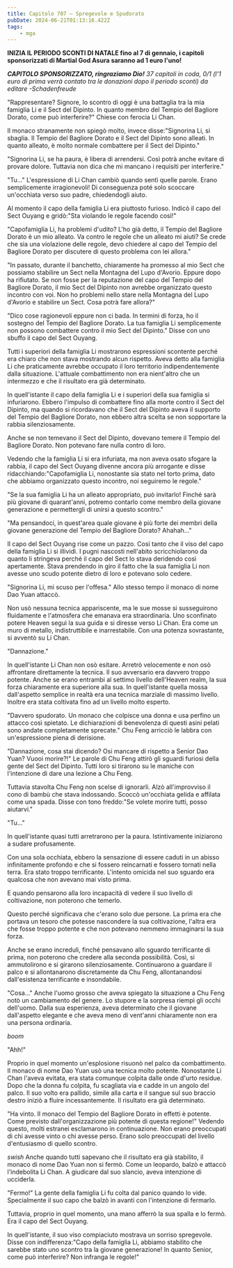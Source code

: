 ```yaml
---
title: Capitolo 707 – Spregevole e Spudorato
pubDate: 2024-06-21T01:13:16.422Z
tags:
    - mga
---
```



<strong>INIZIA IL PERIODO SCONTI DI NATALE fino al 7 di gennaio, i capitoli sponsorizzati di Martial God Asura saranno ad 1 euro l'uno!</strong>


<em><strong>CAPITOLO SPONSORIZZATO, ringraziamo Dio!</strong>
37 capitoli in coda, 0/1 (l'1 euro di prima verrà contato tra le donazioni dopo il periodo sconti)
da editare
-Schadenfreude</em>


"Rappresentare? Signore, lo scontro di oggi è una battaglia tra la mia famiglia Li e il Sect del Dipinto. In quanto membro del Tempio del Bagliore Dorato, come può interferire?" Chiese con ferocia Li Chan.


Il monaco stranamente non spiegò molto, invece disse:"Signorina Li, si sbaglia. Il Tempio del Bagliore Dorato e il Sect del Dipinto sono alleati. In quanto alleato, è molto normale combattere per il Sect del Dipinto."


"Signorina Li, se ha paura, è libera di arrendersi. Così potrà anche evitare di provare dolore. Tuttavia non dica che mi mancano i requisiti per interferire."


"Tu..." L'espressione di Li Chan cambiò quando sentì quelle parole. Erano semplicemente irragionevoli! Di conseguenza poté solo scoccare un'occhiata verso suo padre, chiedendogli aiuto.


Al momento il capo della famiglia Li era piuttosto furioso. Indicò il capo del Sect Ouyang e gridò:"Sta violando le regole facendo così!"


"Capofamiglia Li, ha problemi d'udito? L'ho già detto, il Tempio del Bagliore Dorato è un mio alleato. Va contro le regole che un alleato mi aiuti? Se crede che sia una violazione delle regole, devo chiedere al capo del Tempio del Bagliore Dorato per discutere di questo problema con lei allora."


"In passato, durante il banchetto, chiaramente ha promesso al mio Sect che possiamo stabilire un Sect nella Montagna del Lupo d'Avorio. Eppure dopo ha rifiutato. Se non fosse per la reputazione del capo del Tempio del Bagliore Dorato, il mio Sect del Dipinto non avrebbe organizzato questo incontro con voi. Non ho problemi nello stare nella Montagna del Lupo d'Avorio e stabilire un Sect. Cosa potrà fare allora?"


"Dico cose ragionevoli eppure non ci bada. In termini di forza, ho il sostegno del Tempio del Bagliore Dorato. La tua famiglia Li semplicemente non possono combattere contro il mio Sect del Dipinto." Disse con uno sbuffo il capo del Sect Ouyang.


Tutti i superiori della famiglia Li mostrarono espressioni scontente perché era chiaro che non stava mostrando alcun rispetto. Aveva detto alla famiglia Li che praticamente avrebbe occupato il loro territorio indipendentemente dalla situazione. L'attuale combattimento non era nient'altro che un intermezzo e che il risultato era già determinato.


In quell'istante il capo della famiglia Li e i superiori della sua famiglia si infuriarono. Ebbero l'impulso di combattere fino alla morte contro il Sect del Dipinto, ma quando si ricordavano che il Sect del Dipinto aveva il supporto del Tempio del Bagliore Dorato, non ebbero altra scelta se non sopportare la rabbia silenziosamente.


Anche se non temevano il Sect del Dipinto, dovevano temere il Tempio del Bagliore Dorato. Non potevano fare nulla contro di loro.


Vedendo che la famiglia Li si era infuriata, ma non aveva osato sfogare la rabbia, il capo del Sect Ouyang divenne ancora più arrogante e disse ridacchiando:"Capofamiglia Li, nonostante sia stato nel torto prima, dato che abbiamo organizzato questo incontro, noi seguiremo le regole."


"Se la sua famiglia Li ha un alleato appropriato, può invitarlo! Finché sarà più giovane di quarant'anni, potremo contarlo come membro della giovane generazione e permettergli di unirsi a questo scontro."


"Ma pensandoci, in quest'area quale giovane è più forte dei membri della giovane generazione del Tempio del Bagliore Dorato? Ahahah..."


Il capo del Sect Ouyang rise come un pazzo. Così tanto che il viso del capo della famiglia Li si illividì. I pugni nascosti nell'abito scricchiolarono da quanto li stringeva perché il capo del Sect lo stava deridendo così apertamente. Stava prendendo in giro il fatto che la sua famiglia Li non avesse uno scudo potente dietro di loro e potevano solo cedere.


"Signorina Li, mi scuso per l'offesa." Allo stesso tempo il monaco di nome Dao Yuan attaccò.


Non usò nessuna tecnica appariscente, ma le sue mosse si susseguirono fluidamente e l'atmosfera che emanava era straordinaria. Uno sconfinato potere Heaven seguì la sua guida e si diresse verso Li Chan. Era come un muro di metallo, indistruttibile e inarrestabile. Con una potenza sovrastante, si avventò su Li Chan.


"Dannazione."


In quell'istante Li Chan non osò esitare. Arretrò velocemente e non osò affrontare direttamente la tecnica. Il suo avversario era davvero troppo potente. Anche se erano entrambi al settimo livello dell'Heaven realm, la sua forza chiaramente era superiore alla sua. In quell'istante quella mossa dall'aspetto semplice in realtà era una tecnica marziale di massimo livello. Inoltre era stata coltivata fino ad un livello molto esperto.


"Davvero spudorato. Un monaco che colpisce una donna e usa perfino un attacco così spietato. Le dichiarazioni di benevolenza di questi asini pelati sono andate completamente sprecate." Chu Feng arricciò le labbra con un'espressione piena di derisione.


"Dannazione, cosa stai dicendo? Osi mancare di rispetto a Senior Dao Yuan? Vuooi morire?!" Le parole di Chu Feng attirò gli sguardi furiosi della gente del Sect del Dipinto. Tutti loro si tirarono su le maniche con l'intenzione di dare una lezione a Chu Feng.


Tuttavia stavolta Chu Feng non scelse di ignorarli. Alzò all'improvviso il cono di bambù che stava indossando. Scoccò un'occhiata gelida e affilata come una spada. Disse con tono freddo:"Se volete morire tutti, posso aiutarvi."


"Tu..."


In quell'istante quasi tutti arretrarono per la paura. Istintivamente iniziarono a sudare profusamente.


Con una sola occhiata, ebbero la sensazione di essere caduti in un abisso infinitamente profondo e che si fossero reincarnati e fossero tornati nella terra. Era stato troppo terrificante. L'intento omicida nel suo sguardo era qualcosa che non avevano mai visto prima.


E quando pensarono alla loro incapacità di vedere il suo livello di coltivazione, non poterono che temerlo.


Questo perché significava che c'erano solo due persone. La prima era che portava un tesoro che potesse nascondere la sua coltivazione, l'altra era che fosse troppo potente e che non potevano nemmeno immaginarsi la sua forza.


Anche se erano increduli, finché pensavano allo sguardo terrificante di prima, non poterono che credere alla seconda possibilità. Così, si ammutolirono e si girarono silenziosamente. Continuarono a guardare il palco e si allontanarono discretamente da Chu Feng, allontanandosi dall'esistenza terrificante e insondabile.


"Cosa..." Anche l'uomo grosso che aveva spiegato la situazione a Chu Feng notò un cambiamento del genere. Lo stupore e la sorpresa riempì gli occhi dell'uomo. Dalla sua esperienza, aveva determinato che il giovane dall'aspetto elegante e che aveva meno di vent'anni chiaramente non era una persona ordinaria.


*boom*


"Ahh!"


Proprio in quel momento un'esplosione risuonò nel palco da combattimento. Il monaco di nome Dao Yuan usò una tecnica molto potente. Nonostante Li Chan l'aveva evitata, era stata comunque colpita dalle onde d'urto residue. Dopo che la donna fu colpita, fu scagliata via e cadde in un angolo del palco. Il suo volto era pallido, simile alla carta e il sangue sul suo braccio destro iniziò a fluire incessantemente. Il risultato era già determinato.


"Ha vinto. Il monaco del Tempio del Bagliore Dorato in effetti è potente. Come previsto dall'organizzazione più potente di questa regione!" Vedendo questo, molti estranei esclamarono in continuazione. Non erano preoccupati di chi avesse vinto o chi avesse perso. Erano solo preoccupati del livello d'entusiasmo di quello scontro.


*swish* Anche quando tutti sapevano che il risultato era già stabilito, il monaco di nome Dao Yuan non si fermò. Come un leopardo, balzò e attaccò l'indebolita Li Chan. A giudicare dal suo slancio, aveva intenzione di ucciderla.


"Fermo!" La gente della famiglia Li fu colta dal panico quando lo vide. Specialmente il suo capo che balzò in avanti con l'intenzione di fermarlo.


Tuttavia, proprio in quel momento, una mano afferrò la sua spalla e lo fermò. Era il capo del Sect Ouyang.


In quell'istante, il suo viso compiaciuto mostrava un sorriso spregevole. Disse con indifferenza:"Capo della famiglia Li, abbiamo stabilito che sarebbe stato uno scontro tra la giovane generazione! In quanto Senior, come può interferire? Non infranga le regole!"
                                


                                



